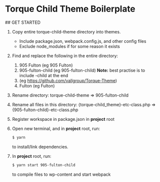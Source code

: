 # Torque Child Theme Boilerplate

## GET STARTED

1.  Copy entire torque-child-theme directory into themes.

    - Include package.json, webpack.config.js, and other config files
    - Exclude node_modules if for some reason it exists

2.  Find and replace the following in the entire directory:

    1.  905 Fulton (eg 905 Fulton)
    2.  905-fulton-child (eg 905-fulton-child) **Note:** best practise is to include -child at the end
    3.   (eg https://github.com/vallgroup/Torque-Theme)
    4.  Fulton (eg Fulton)

3.  Rename directory: torque-child-theme => 905-fulton-child

4.  Rename all files in this directory: {torque-child_theme}-etc-class.php => {905-fulton-child}-etc-class.php

5.  Register workspace in package.json in **project** root

6.  Open new terminal, and in **project** root, run:

    ```sh
    $ yarn
    ```

    to install/link dependencies.

7.  In **project** root, run:

    ```sh
    $ yarn start 905-fulton-child
    ```

    to compile files to wp-content and start webpack
